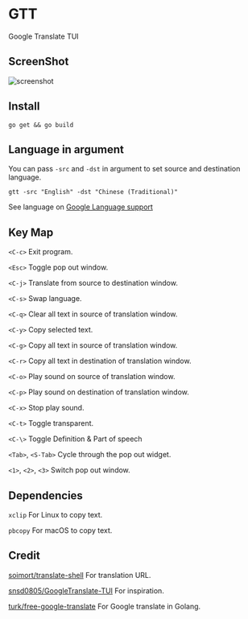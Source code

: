 # GTT

Google Translate TUI

## ScreenShot

![screenshot](https://user-images.githubusercontent.com/58657914/213123592-5d8bccfb-ff80-4ad6-aaca-03b31c4c2c59.gif)

## Install

```
go get && go build
```

## Language in argument

You can pass `-src` and `-dst` in argument to set source and destination language.

```
gtt -src "English" -dst "Chinese (Traditional)"
```

See language on [Google Language support](https://cloud.google.com/translate/docs/languages)

## Key Map

`<C-c>`
Exit program.

`<Esc>`
Toggle pop out window.

`<C-j>`
Translate from source to destination window.

`<C-s>`
Swap language.

`<C-q>`
Clear all text in source of translation window.

`<C-y>`
Copy selected text.

`<C-g>`
Copy all text in source of translation window.

`<C-r>`
Copy all text in destination of translation window.

`<C-o>`
Play sound on source of translation window.

`<C-p>`
Play sound on destination of translation window.

`<C-x>`
Stop play sound.

`<C-t>`
Toggle transparent.

`<C-\>`
Toggle Definition & Part of speech

`<Tab>`, `<S-Tab>`
Cycle through the pop out widget.

`<1>`, `<2>`, `<3>`
Switch pop out window.

## Dependencies

`xclip` For Linux to copy text.

`pbcopy` For macOS to copy text.

## Credit

[soimort/translate-shell](https://github.com/soimort/translate-shell) For translation URL.

[snsd0805/GoogleTranslate-TUI](https://github.com/snsd0805/GoogleTranslate-TUI) For inspiration.

[turk/free-google-translate](https://github.com/turk/free-google-translate) For Google translate in Golang.
